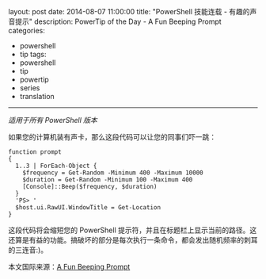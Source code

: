﻿layout: post
date: 2014-08-07 11:00:00
title: "PowerShell 技能连载 - 有趣的声音提示"
description: PowerTip of the Day - A Fun Beeping Prompt
categories:
- powershell
- tip
tags:
- powershell
- tip
- powertip
- series
- translation
---
_适用于所有 PowerShell 版本_

如果您的计算机装有声卡，那么这段代码可以让您的同事们吓一跳：

    function prompt
    {
      1..3 | ForEach-Object {
        $frequency = Get-Random -Minimum 400 -Maximum 10000
        $duration = Get-Random -Minimum 100 -Maximum 400
        [Console]::Beep($frequency, $duration)
      }
      'PS> '
      $host.ui.RawUI.WindowTitle = Get-Location
    }

这段代码将会缩短您的 PowerShell 提示符，并且在标题栏上显示当前的路径。这还算是有益的功能。搞破坏的部分是每次执行一条命令，都会发出随机频率的刺耳的三连音:)。

<!--more-->
本文国际来源：[A Fun Beeping Prompt](http://community.idera.com/powershell/powertips/b/tips/posts/a-fun-beeping-prompt)

